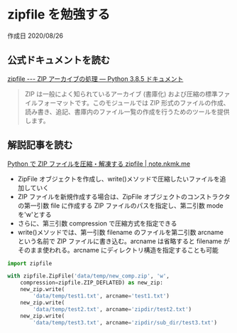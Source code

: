 # zipfile を勉強する

作成日 2020/08/26

## 公式ドキュメントを読む

[zipfile \-\-\- ZIP アーカイブの処理 — Python 3\.8\.5 ドキュメント](https://docs.python.org/ja/3/library/zipfile.html)

> ZIP は一般によく知られているアーカイブ (書庫化) および圧縮の標準ファイルフォーマットです。このモジュールでは ZIP 形式のファイルの作成、読み書き、追記、書庫内のファイル一覧の作成を行うためのツールを提供します。

## 解説記事を読む

[Python で ZIP ファイルを圧縮・解凍する zipfile \| note\.nkmk\.me](https://note.nkmk.me/python-zipfile/)

- ZipFile オブジェクトを作成し、write()メソッドで圧縮したいファイルを追加していく
- ZIP ファイルを新規作成する場合は、ZipFile オブジェクトのコンストラクタの第一引数 file に作成する ZIP ファイルのパスを指定し、第二引数 mode を'w'とする
- さらに、第三引数 compression で圧縮方式を指定できる
- write()メソッドでは、第一引数 filename のファイルを第二引数 arcname という名前で ZIP ファイルに書き込む。arcname は省略すると filename がそのまま使われる。arcname にディレクトリ構造を指定することも可能

```python
import zipfile

with zipfile.ZipFile('data/temp/new_comp.zip', 'w',
    compression=zipfile.ZIP_DEFLATED) as new_zip:
    new_zip.write(
        'data/temp/test1.txt', arcname='test1.txt')
    new_zip.write(
        'data/temp/test2.txt', arcname='zipdir/test2.txt')
    new_zip.write(
        'data/temp/test3.txt', arcname='zipdir/sub_dir/test3.txt')
```
